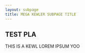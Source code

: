 ```yaml
---
layout: subpage
title: MEGA KEWLER SUBPAGE TITLE
---
```


## TEST PLA

THIS IS A KEWL LOREM IPSUM YOO
